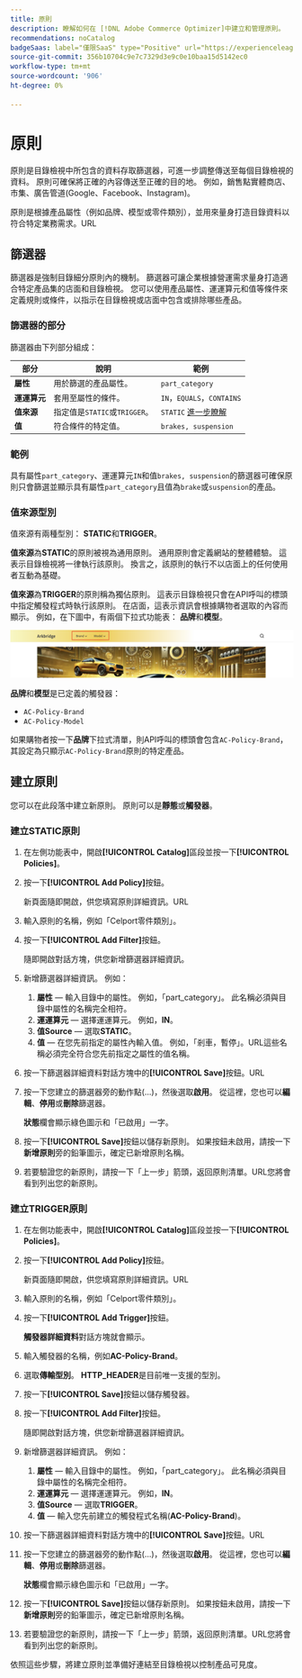 ```yaml
---
title: 原則
description: 瞭解如何在 [!DNL Adobe Commerce Optimizer]中建立和管理原則。
recommendations: noCatalog
badgeSaas: label="僅限SaaS" type="Positive" url="https://experienceleague.adobe.com/en/docs/commerce/user-guides/product-solutions" tooltip="僅適用於Adobe Commerce as a Cloud Service和Adobe Commerce Optimizer專案(Adobe管理的SaaS基礎結構)。"
source-git-commit: 356b10704c9e7c7329d3e9c0e10baa15d5142ec0
workflow-type: tm+mt
source-wordcount: '906'
ht-degree: 0%

---
```


# 原則

原則是目錄檢視中所包含的資料存取篩選器，可進一步調整傳送至每個目錄檢視的資料。 原則可確保將正確的內容傳送至正確的目的地。 例如，銷售點實體商店、市集、廣告管道(Google、Facebook、Instagram)。

原則是根據產品屬性（例如品牌、模型或零件類別），並用來量身打造目錄資料以符合特定業務需求。&#x200B;URL

## 篩選器

篩選器是強制目錄細分原則內的機制。 篩選器可讓企業根據營運需求量身打造適合特定產品集的店面和目錄檢視。 您可以使用產品屬性、運運算元和值等條件來定義規則或條件，以指示在目錄檢視或店面中包含或排除哪些產品。

### 篩選器的部分

篩選器由下列部分組成：

| 部分 | 說明 | 範例 |
|---|---|---|
| **屬性** | 用於篩選的產品屬性。 | `part_category` |
| **運運算元** | 套用至屬性的條件。 | `IN`，`EQUALS`，`CONTAINS` |
| **值來源** | 指定值是`STATIC`或`TRIGGER`。 | `STATIC` [進一步瞭解](#value-source-types) |
| **值** | 符合條件的特定值。 | `brakes, suspension` |

### 範例

具有屬性`part_category`、運運算元`IN`和值`brakes, suspension`的篩選器可確保原則只會篩選並顯示具有屬性`part_category`且值為`brake`或`suspension`的產品。

### 值來源型別

值來源有兩種型別： **STATIC**&#x200B;和&#x200B;**TRIGGER**。

**值來源**&#x200B;為&#x200B;**STATIC**&#x200B;的原則被視為通用原則。 通用原則會定義網站的整體體驗。 這表示目錄檢視將一律執行該原則。 換言之，該原則的執行不以店面上的任何使用者互動為基礎。

**值來源**&#x200B;為&#x200B;**TRIGGER**&#x200B;的原則稱為獨佔原則。 這表示目錄檢視只會在API呼叫的標頭中指定觸發程式時執行該原則。 在店面，這表示資訊會根據購物者選取的內容而顯示。 例如，在下圖中，有兩個下拉式功能表： **品牌**&#x200B;和&#x200B;**模型**。

![店面上的觸發值來源](../assets/policy-trigger.png)

**品牌**&#x200B;和&#x200B;**模型**&#x200B;是已定義的觸發器：

- `AC-Policy-Brand`
- `AC-Policy-Model`

如果購物者按一下&#x200B;**品牌**&#x200B;下拉式清單，則API呼叫的標頭會包含`AC-Policy-Brand`，其設定為只顯示`AC-Policy-Brand`原則的特定產品。

## 建立原則

您可以在此段落中建立新原則。 原則可以是&#x200B;**靜態**&#x200B;或&#x200B;**觸發器**。

### 建立STATIC原則

1. 在左側功能表中，開啟&#x200B;**[!UICONTROL Catalog]**&#x200B;區段並按一下&#x200B;**[!UICONTROL Policies]**。

1. 按一下&#x200B;**[!UICONTROL Add Policy]**&#x200B;按鈕。

   新頁面隨即開啟，供您填寫原則詳細資訊。&#x200B;URL

1. 輸入原則的名稱，例如「Celport零件類別」。

1. 按一下&#x200B;**[!UICONTROL Add Filter]**&#x200B;按鈕。

   隨即開啟對話方塊，供您新增篩選器詳細資訊。

1. 新增篩選器詳細資訊。 例如：

   1. **屬性** — 輸入目錄中的屬性。 例如，「part_category」。 此名稱必須與目錄中屬性的名稱完全相符。
   1. **運運算元** — 選擇運運算元。 例如，**IN**。&#x200B;
   1. **值Source** — 選取&#x200B;**STATIC**。&#x200B;
   1. **值** — 在您先前指定的屬性內輸入值。 例如，「剎車，暫停」。&#x200B;URL這些名稱必須完全符合您先前指定之屬性的值名稱。

1. 按一下篩選器詳細資料對話方塊中的&#x200B;**[!UICONTROL Save]**&#x200B;按鈕。&#x200B;URL

1. 按一下您建立的篩選器旁的動作點(...)，然後選取&#x200B;**啟用**。 從這裡，您也可以&#x200B;**編輯**、**停用**&#x200B;或&#x200B;**刪除**&#x200B;篩選器。

   **狀態**&#x200B;欄會顯示綠色圖示和「已啟用」一字。

1. 按一下&#x200B;**[!UICONTROL Save]**&#x200B;按鈕以儲存新原則&#x200B;。 如果按鈕未啟用，請按一下&#x200B;**新增原則**&#x200B;旁的鉛筆圖示，確定已新增原則名稱。

1. 若要驗證您的新原則，請按一下「上一步」箭頭，返回原則清單。&#x200B;URL您將會看到列出您的新原則。

### 建立TRIGGER原則

1. 在左側功能表中，開啟&#x200B;**[!UICONTROL Catalog]**&#x200B;區段並按一下&#x200B;**[!UICONTROL Policies]**。

1. 按一下&#x200B;**[!UICONTROL Add Policy]**&#x200B;按鈕。

   新頁面隨即開啟，供您填寫原則詳細資訊。&#x200B;URL

1. 輸入原則的名稱，例如「Celport零件類別」。

1. 按一下&#x200B;**[!UICONTROL Add Trigger]**&#x200B;按鈕。

   **觸發器詳細資料**&#x200B;對話方塊就會顯示。

1. 輸入觸發器的名稱，例如&#x200B;**AC-Policy-Brand**。

1. 選取&#x200B;**傳輸型別**。 **HTTP_HEADER**&#x200B;是目前唯一支援的型別。

1. 按一下&#x200B;**[!UICONTROL Save]**&#x200B;按鈕以儲存觸發器。

1. 按一下&#x200B;**[!UICONTROL Add Filter]**&#x200B;按鈕。

   隨即開啟對話方塊，供您新增篩選器詳細資訊。

1. 新增篩選器詳細資訊。 例如：

   1. **屬性** — 輸入目錄中的屬性。 例如，「part_category」。 此名稱必須與目錄中屬性的名稱完全相符。
   1. **運運算元** — 選擇運運算元。 例如，**IN**。&#x200B;
   1. **值Source** — 選取&#x200B;**TRIGGER**&#x200B;。
   1. **值** — 輸入您先前建立的觸發程式名稱(**AC-Policy-Brand**)。

1. 按一下篩選器詳細資料對話方塊中的&#x200B;**[!UICONTROL Save]**&#x200B;按鈕。&#x200B;URL

1. 按一下您建立的篩選器旁的動作點(...)，然後選取&#x200B;**啟用**。 從這裡，您也可以&#x200B;**編輯**、**停用**&#x200B;或&#x200B;**刪除**&#x200B;篩選器。

   **狀態**&#x200B;欄會顯示綠色圖示和「已啟用」一字。

1. 按一下&#x200B;**[!UICONTROL Save]**&#x200B;按鈕以儲存新原則&#x200B;。 如果按鈕未啟用，請按一下&#x200B;**新增原則**&#x200B;旁的鉛筆圖示，確定已新增原則名稱。

1. 若要驗證您的新原則，請按一下「上一步」箭頭，返回原則清單。&#x200B;URL您將會看到列出您的新原則。

依照這些步驟，將建立原則並準備好連結至目錄檢視以控制產品可見度。
